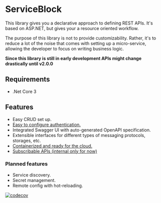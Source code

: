 # ServiceBlock

This library gives you a declarative approach to defining REST APIs. It's based on ASP.NET, but gives your a resource oriented workflow.

The purpose of this library is not to provide customizability. Rather, it's to reduce a lot of the noise that comes with setting up a micro-service, allowing the developer to focus on writing business logic.

**Since this library is still in early development APIs might change drastically until v2.0.0**

## Requirements

-   .Net Core 3

## Features

-   Easy CRUD set up.
-   [Easy to configure authentication.](guides/authentication.md)
-   Integrated Swagger UI with auto-generated OpenAPI specification.
-   Extensible interfaces for different types of messaging protocols, storages, etc.
-   [Containerized and ready for the cloud.](guides/deployment.md)
-   [Subscribable APIs \(internal only for now\)](guides/messaging/resourceeventlisteners.md)

### Planned features

-   Service discovery.
-   Secret management.
-   Remote config with hot-reloading.

[![codecov](https://codecov.io/gh/TheSimpleZ/ServiceBlock/branch/master/graph/badge.svg)](https://codecov.io/gh/TheSimpleZ/ServiceBlock)
